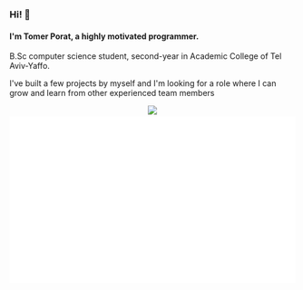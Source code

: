 ### Hi! 👋
#### I'm Tomer Porat, a highly motivated programmer.
B.Sc computer science student, second-year in Academic College of Tel Aviv-Yaffo. 

I've built a few projects by myself and I'm looking for a role where I can grow and learn from other experienced team members
<p align="center">
  <img src="https://github.com/nirjacob/Github-stats/blob/master/generated/overview.svg">
  <img src="https://github.com/nirjacob/nirjacob/blob/main/languages.svg">
</p>
